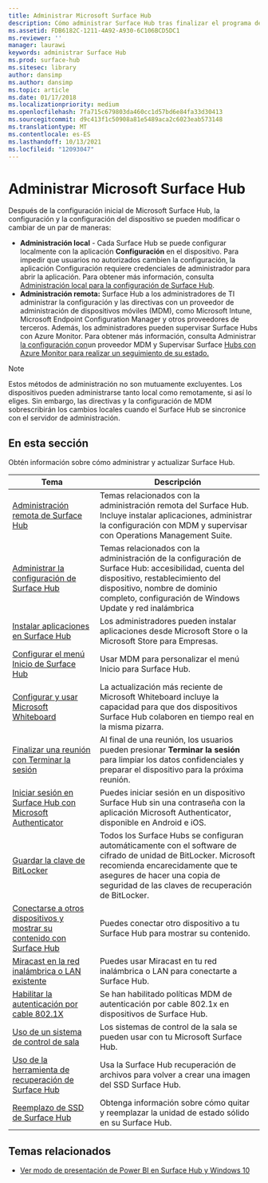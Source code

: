 ```yaml
---
title: Administrar Microsoft Surface Hub
description: Cómo administrar Surface Hub tras finalizar el programa de primera ejecución.
ms.assetid: FDB6182C-1211-4A92-A930-6C106BCD5DC1
ms.reviewer: ''
manager: laurawi
keywords: administrar Surface Hub
ms.prod: surface-hub
ms.sitesec: library
author: dansimp
ms.author: dansimp
ms.topic: article
ms.date: 01/17/2018
ms.localizationpriority: medium
ms.openlocfilehash: 7fa715c679803da460cc1d57bd6e84fa33d30413
ms.sourcegitcommit: d9c413f1c50908a81e5489aca2c6023eab573148
ms.translationtype: MT
ms.contentlocale: es-ES
ms.lasthandoff: 10/13/2021
ms.locfileid: "12093047"
---
```

# <a name="manage-microsoft-surface-hub"></a>Administrar Microsoft Surface Hub

Después de la configuración inicial de Microsoft Surface Hub, la configuración y la configuración del dispositivo se pueden modificar o cambiar de un par de maneras:

- **Administración local** - Cada Surface Hub se puede configurar localmente con la aplicación **Configuración** en el dispositivo. Para impedir que usuarios no autorizados cambien la configuración, la aplicación Configuración requiere credenciales de administrador para abrir la aplicación. Para obtener más información, consulta [Administración local para la configuración de Surface Hub](local-management-surface-hub-settings.md).
- **Administración remota:** Surface Hub a los administradores de TI administrar la configuración y las directivas con un proveedor de administración de dispositivos móviles (MDM), como Microsoft Intune, Microsoft Endpoint Configuration Manager y otros proveedores de terceros. Además, los administradores pueden supervisar Surface Hubs con Azure Monitor.  Para obtener más información, consulta Administrar [la configuración con](manage-settings-with-mdm-for-surface-hub.md)un proveedor MDM y Supervisar Surface [Hubs con Azure Monitor para realizar un seguimiento de su estado.](/azure/azure-monitor/insights/surface-hubs) 

> [!NOTE]
> Estos métodos de administración no son mutuamente excluyentes. Los dispositivos pueden administrarse tanto local como remotamente, si así lo eliges. Sin embargo, las directivas y la configuración de MDM sobrescribirán los cambios locales cuando el Surface Hub se sincronice con el servidor de administración. 

## <a name="in-this-section"></a>En esta sección

Obtén información sobre cómo administrar y actualizar Surface Hub.

| Tema | Descripción |
| ----- | ----------- |
| [Administración remota de Surface Hub](remote-surface-hub-management.md) |Temas relacionados con la administración remota del Surface Hub. Incluye instalar aplicaciones, administrar la configuración con MDM y supervisar con Operations Management Suite. |
| [Administrar la configuración de Surface Hub](manage-surface-hub-settings.md) |Temas relacionados con la administración de la configuración de Surface Hub: accesibilidad, cuenta del dispositivo, restablecimiento del dispositivo, nombre de dominio completo, configuración de Windows Update y red inalámbrica |
| [Instalar aplicaciones en Surface Hub](install-apps-on-surface-hub.md) | Los administradores pueden instalar aplicaciones desde Microsoft Store o la Microsoft Store para Empresas.|
[Configurar el menú Inicio de Surface Hub](surface-hub-start-menu.md) | Usar MDM para personalizar el menú Inicio para Surface Hub.
| [Configurar y usar Microsoft Whiteboard](whiteboard-collaboration.md)  | La actualización más reciente de Microsoft Whiteboard incluye la capacidad para que dos dispositivos Surface Hub colaboren en tiempo real en la misma pizarra.   |
| [Finalizar una reunión con Terminar la sesión](finishing-your-surface-hub-meeting.md) | Al final de una reunión, los usuarios pueden presionar **Terminar la sesión** para limpiar los datos confidenciales y preparar el dispositivo para la próxima reunión.|
| [Iniciar sesión en Surface Hub con Microsoft Authenticator](surface-hub-authenticator-app.md) | Puedes iniciar sesión en un dispositivo Surface Hub sin una contraseña con la aplicación Microsoft Authenticator, disponible en Android e iOS.   |
| [Guardar la clave de BitLocker](save-bitlocker-key-surface-hub.md) | Todos los Surface Hubs se configuran automáticamente con el software de cifrado de unidad de BitLocker. Microsoft recomienda encarecidamente que te asegures de hacer una copia de seguridad de las claves de recuperación de BitLocker.|
| [Conectarse a otros dispositivos y mostrar su contenido con Surface Hub](connect-and-display-with-surface-hub.md) | Puedes conectar otro dispositivo a tu Surface Hub para mostrar su contenido.|
| [Miracast en la red inalámbrica o LAN existente](miracast-over-infrastructure.md) | Puedes usar Miracast en tu red inalámbrica o LAN para conectarte a Surface Hub. |
 [Habilitar la autenticación por cable 802.1X](enable-8021x-wired-authentication.md) | Se han habilitado políticas MDM de autenticación por cable 802.1x en dispositivos de Surface Hub. 
| [Uso de un sistema de control de sala](use-room-control-system-with-surface-hub.md) | Los sistemas de control de la sala se pueden usar con tu Microsoft Surface Hub.|
[Uso de la herramienta de recuperación de Surface Hub](surface-hub-recovery-tool.md) | Usa la Surface Hub recuperación de archivos para volver a crear una imagen del SSD Surface Hub.
[Reemplazo de SSD de Surface Hub](surface-hub-ssd-replacement.md) | Obtenga información sobre cómo quitar y reemplazar la unidad de estado sólido en su Surface Hub.

## <a name="related-topics"></a>Temas relacionados

- [Ver modo de presentación de Power BI en Surface Hub y Windows 10](https://powerbi.microsoft.com/documentation/powerbi-mobile-win10-app-presentation-mode/)
